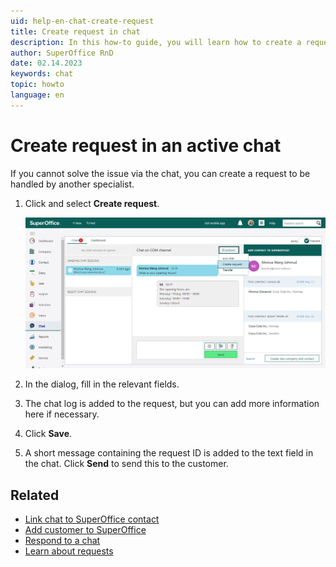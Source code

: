 ```yaml
---
uid: help-en-chat-create-request
title: Create request in chat
description: In this how-to guide, you will learn how to create a request in SuperOffice Chat.
author: SuperOffice RnD
date: 02.14.2023
keywords: chat
topic: howto
language: en
---
```


# Create request in an active chat

If you cannot solve the issue via the chat, you can create a request to be handled by another specialist.

1. Click <i class="ph ph-list" aria-label="Task menu"></i> and select **Create request**.

    ![Click on the Action button and Create request, and all information in the chat will be saved in the request -screenshot][img2]

2. In the dialog, fill in the relevant fields.
3. The chat log is added to the request, but you can add more information here if necessary.
4. Click **Save**.
5. A short message containing the request ID is added to the text field in the chat. Click **Send** to send this to the customer.

## Related

* [Link chat to SuperOffice contact][1]
* [Add customer to SuperOffice][2]
* [Respond to a chat][3]
* [Learn about requests][4]

<!-- Referenced links -->
[1]: link-to-person.md
[2]: create-contact.md
[3]: respond.md
[4]: ../../request/learn/index.md

<!-- Referenced images -->
[img2]: ../../../media/loc/en/chat/chat-create-request.png
